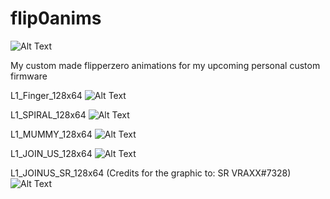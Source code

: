 # flip0anims

![Alt Text](https://i.imgur.com/WrE9iz8.png)

My custom made flipperzero animations for my upcoming personal custom firmware 


L1_Finger_128x64
![Alt Text](https://i.imgur.com/Irz3OXY.png)

L1_SPIRAL_128x64
![Alt Text](https://i.imgur.com/MC4VW2V.png)

L1_MUMMY_128x64
![Alt Text](https://i.imgur.com/IPZnrrb.png)

L1_JOIN_US_128x64
![Alt Text](https://i.imgur.com/zRhKas5.png)

L1_JOINUS_SR_128x64 (Credits for the graphic to: SR VRAXX#7328)
![Alt Text](https://i.imgur.com/ImjCgvi.png)

